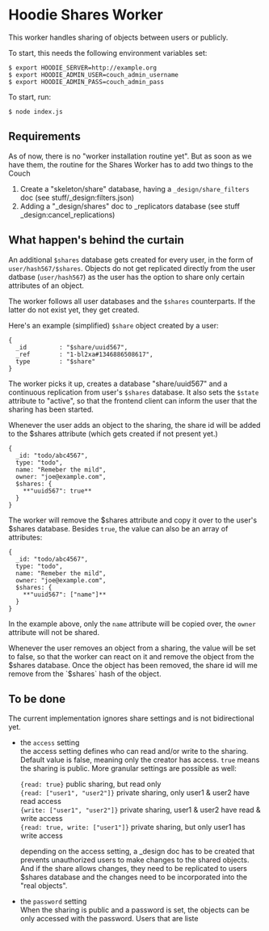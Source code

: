 # Hoodie Shares Worker

This worker handles sharing of objects between users or publicly.

To start, this needs the following environment variables set:

    $ export HOODIE_SERVER=http://example.org
    $ export HOODIE_ADMIN_USER=couch_admin_username
    $ export HOODIE_ADMIN_PASS=couch_admin_pass

To start, run:

    $ node index.js


## Requirements

As of now, there is no "worker installation routine yet". But as soon as we have them,
the routine for the Shares Worker has to add two things to the Couch

1. Create a "skeleton/share" database, having a `_design/share_filters` doc (see stuff/_design:filters.json)
2. Adding a "_design/shares" doc to _replicators database (see stuff _design:cancel_replications)


## What happen's behind the curtain

An additional `$shares` database gets created for every user, in the form of `user/hash567/$shares`.
Objects do not get replicated directly from the user datbase (`user/hash567`) as the user has the
option to share only certain attributes of an object.

The worker follows all user databases and the `$shares` counterparts. If the latter do not exist yet,
they get created.

Here's an example (simplified) `$share` object created by a user:

    {
      _id         : "$share/uuid567",
      _ref        : "1-bl2xa#1346886508617",
      type        : "$share"
    }

The worker picks it up, creates a database "share/uuid567" and a continuous replication from user's `$shares` database.
It also sets the `$state` attribute to "active", so that the frontend client can inform the user that the sharing has been started.

Whenever the user adds an object to the sharing, the share id will be added to the $shares attribute (which gets created if not present yet.)

    {
      _id: "todo/abc4567",
      type: "todo",
      name: "Remeber the mild",
      owner: "joe@example.com",
      $shares: {
        **"uuid567": true**
      }
    }

The worker will remove the $shares attribute and copy it over to the user's $shares database.
Besides `true`, the value can also be an array of attributes:

    {
      _id: "todo/abc4567",
      type: "todo",
      name: "Remeber the mild",
      owner: "joe@example.com",
      $shares: {
        **"uuid567": ["name"]**
      }
    }

In the example above, only the `name` attribute will be copied over, the `owner` attribute
will not be shared. 

Whenever the user removes an object from a sharing, the value will be set to false, so that
the worker can react on it and remove the object from the $shares database. Once the object
has been removed, the share id will me remove from the `$shares` hash of the object.


## To be done

The current implementation ignores share settings and is not bidirectional yet.

* the `access` setting  
  the access setting defines who can read and/or write to the sharing. Default
  value is false, meaning only the creator has access. `true` means the sharing
  is public. More granular settings are possible as well:  

  `{read: true}` public sharing, but read only  
  `{read: ["user1", "user2"]}` private sharing, only user1 & user2 have read access  
  `{write: ["user1", "user2"]}` private sharing, user1 & user2 have read & write access  
  `{read: true, write: ["user1"]}` private sharing, but only user1 has write access  

  depending on the access setting, a _design doc has to be created that prevents
  unauthorized users to make changes to the shared objects. And if the share allows
  changes, they need to be replicated to users $shares database and the changes need
  to be incorporated into the "real objects".
* the `password` setting  
  When the sharing is public and a password is set, the objects can be only accessed
  with the password. Users that are liste